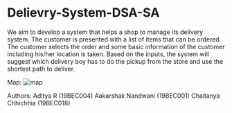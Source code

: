 # Delievry-System-DSA-SA

We aim to develop a system that helps a shop to manage its delivery system. The customer is presented with a list of items that can be ordered. The customer selects the order and some basic information of the customer including his/her location is taken. Based on the inputs, the system will suggest which delivery boy has to do the pickup from the store and use the shortest path to deliver.

Map:
![map](https://user-images.githubusercontent.com/68019168/166652147-c7580b66-977f-49d2-aadb-eaf12211d47a.jpeg)

Authors:
Aditya R (19BEC004)
Aakarshak Nandwani (19BEC001)
Chaitanya Chhichhia (19BEC018)
